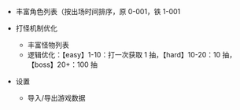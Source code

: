 - 丰富角色列表（按出场时间排序，原 0-001，铁 1-001

- 打怪机制优化

  - 丰富怪物列表
  - 逻辑优化：【easy】1-10：打一次获取 1 抽，【hard】10-20：10 抽，【boss】20+：100 抽

- 设置
  - 导入/导出游戏数据
